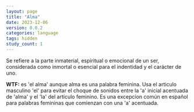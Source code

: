```yaml
---
layout: page
title: "Alma"
date: 2023-12-06
version: 0.0.2
categories: language
tags: hidden
study_count: 1
---
```


Se refiere a la parte inmaterial, espiritual o emocional de un ser, considerada como inmortal o esencial para el indentidad y el carácter de uno.

**WTF:** es 'el alma' aunque alma es una palabra feminina. Usa el articulo masculino 'el' para evitar el choque de sonidos entre la 'a' inicial acentuada de 'alma' y el 'la' del artículo feminino. Es una excepcíon común en español para palabras femininas que comienzan con una 'a' acentuada.
